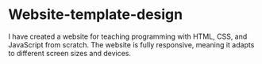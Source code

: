 # Website-template-design
I have created a website for teaching programming with HTML, CSS, and JavaScript from scratch.
The website is fully responsive, meaning it adapts to different screen sizes and devices.
